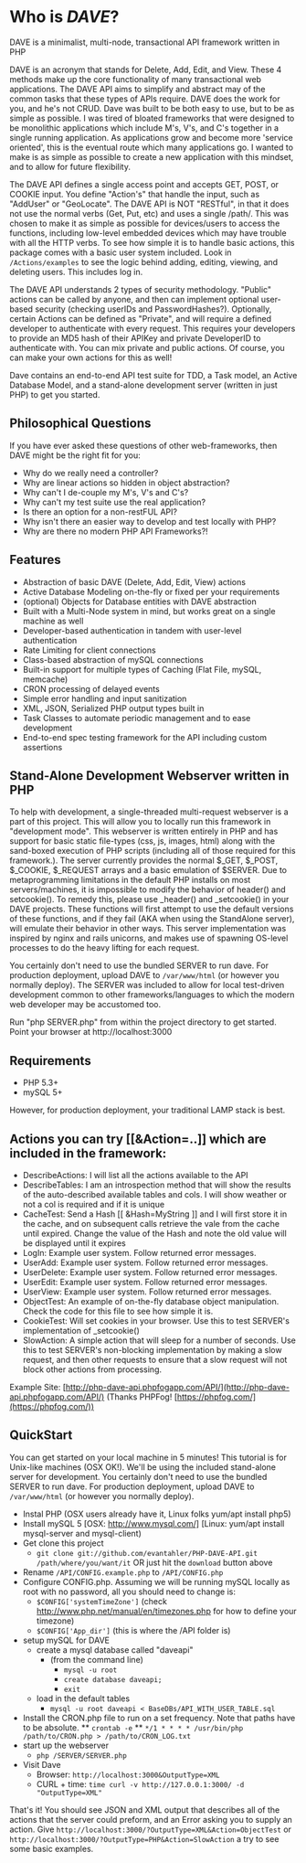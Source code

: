Who is _DAVE_?
============

DAVE is a minimalist, multi-node, transactional API framework written in PHP

DAVE is an acronym that stands for Delete, Add, Edit, and View. These 4 methods make up the core functionality of many transactional web applications. The DAVE API aims to simplify and abstract may of the common tasks that these types of APIs require.  DAVE does the work for you, and he's not CRUD.  Dave was built to be both easy to use, but to be as simple as possible.  I was tired of bloated frameworks that were designed to be monolithic applications which include M's, V's, and C's together in a single running application.  As applications grow and become more 'service oriented', this is the eventual route which many applications go.  I wanted to make is as simple as possible to create a new application with this mindset, and to allow for future flexibility.

The DAVE API defines a single access point and accepts GET, POST, or COOKIE input. You define "Action's" that handle the input, such as "AddUser" or "GeoLocate". The DAVE API is NOT "RESTful", in that it does not use the normal verbs (Get, Put, etc) and uses a single /path/. This was chosen to make it as simple as possible for devices/users to access the functions, including low-level embedded devices which may have trouble with all the HTTP verbs.  To see how simple it is to handle basic actions, this package comes with a basic user system included. Look in `/Actions/examples` to see the logic behind adding, editing, viewing, and deleting users. This includes log in.

The DAVE API understands 2 types of security methodology. "Public" actions can be called by anyone, and then can implement optional user-based security (checking userIDs and PasswordHashes?). Optionally, certain Actions can be defined as "Private", and will require a defined developer to authenticate with every request. This requires your developers to provide an MD5 hash of their APIKey and private DeveloperID to authenticate with. You can mix private and public actions.  Of course, you can make your own actions for this as well!

Dave contains an end-to-end API test suite for TDD, a Task model, an Active Database Model, and a stand-alone development server (written in just PHP) to get you started.

Philosophical Questions
-----------------------

If you have ever asked these questions of other web-frameworks, then DAVE might be the right fit for you:

* Why do we really need a controller?
* Why are linear actions so hidden in object abstraction?
* Why can't I de-couple my M's, V's and C's?
* Why can't my test suite use the real application?
* Is there an option for a non-restFUL API?
* Why isn't there an easier way to develop and test locally with PHP?
* Why are there no modern PHP API Frameworks?!

Features
--------
* Abstraction of basic DAVE (Delete, Add, Edit, View) actions
* Active Database Modeling on-the-fly or fixed per your requirements
* (optional) Objects for Database entities with DAVE abstraction
* Built with a Multi-Node system in mind, but works great on a single machine as well
* Developer-based authentication in tandem with user-level authentication
* Rate Limiting for client connections
* Class-based abstraction of mySQL connections
* Built-in support for multiple types of Caching (Flat File, mySQL, memcache)
* CRON processing of delayed events
* Simple error handling and input sanitization
* XML, JSON, Serialized PHP output types built in
* Task Classes to automate periodic management and to ease development
* End-to-end spec testing framework for the API including custom assertions

Stand-Alone Development Webserver written in PHP
-----------------------------------------------------------------------------------
To help with development, a single-threaded multi-request webserver is a part of this project.  This will allow you to locally run this framework in "development mode".  This webserver is written entirely in PHP and has support for basic static file-types (css, js, images, html) along with the sand-boxed execution of PHP scripts (including all of those required for this framework.).  The server currently provides the normal $_GET, $_POST, $_COOKIE, $_REQUEST arrays and a basic emulation of $SERVER.  Due to metaprogramming limitations in the default PHP installs on most servers/machines, it is impossible to modify the behavior of header() and setcookie().  To remedy this, please use _header() and _setcookie() in your DAVE projects.  These functions will first attempt to use the default versions of these functions, and if they fail (AKA when using the StandAlone server), will emulate their behavior in other ways.  This server implementation was inspired by nginx and rails unicorns, and makes use of spawning OS-level processes to do the heavy lifting for each request.

You certainly don't need to use the bundled SERVER to run dave.  For production deployment, upload DAVE to `/var/www/html` (or however you normally deploy).  The SERVER was included to allow for local test-driven development common to other frameworks/languages to which the modern web developer may be accustomed too.

Run "php SERVER.php" from within the project directory to get started.  Point your browser at http://localhost:3000 

Requirements
------------
* PHP 5.3+
* mySQL 5+

However, for production deployment, your traditional LAMP stack is best.


Actions you can try [[&Action=..]] which are included in the framework:
-----------------------------------------------------------------------
* DescribeActions: I will list all the actions available to the API
* DescribeTables: I am an introspection method that will show the results of the auto-described available tables and cols.  I will show weather or not a col is required and if it is unique
* CacheTest: Send a Hash [[ &Hash=MyString ]] and I will first store it in the cache, and on subsequent calls retrieve the vale from the cache until expired.  Change the value of the Hash and note the old value will be displayed until it expires
* LogIn: Example user system.  Follow returned error messages.
* UserAdd: Example user system.  Follow returned error messages.
* UserDelete: Example user system.  Follow returned error messages.
* UserEdit: Example user system.  Follow returned error messages.
* UserView: Example user system.  Follow returned error messages.
* ObjectTest: An example of on-the-fly database object manipulation.  Check the code for this file to see how simple it is.
* CookieTest: Will set cookies in your browser.  Use this to test SERVER's implementation of _setcookie()
* SlowAction: A simple action that will sleep for a number of seconds.  Use this to test SERVER's non-blocking implementation by making a slow request, and then other requests to ensure that a slow request will not block other actions from processing.
	
Example Site: [http://php-dave-api.phpfogapp.com/API/](http://php-dave-api.phpfogapp.com/API/) (Thanks PHPFog! [https://phpfog.com/](https://phpfog.com/))

QuickStart
----------
You can get started on your local machine in 5 minutes!  This tutorial is for Unix-like machines (OSX OK!).  We'll be using the included stand-alone server for development. You certainly don't need to use the bundled SERVER to run dave.  For production deployment, upload DAVE to `/var/www/html` (or however you normally deploy).

* Instal PHP (OSX users already have it, Linux folks yum/apt install php5)
* Install mySQL 5 [OSX: http://www.mysql.com/] [Linux: yum/apt install mysql-server and mysql-client)
* Get clone this project
  * `git clone git://github.com/evantahler/PHP-DAVE-API.git /path/where/you/want/it` OR just hit the `download` button above
* Rename `/API/CONFIG.example.php` to `/API/CONFIG.php`
* Configure CONFIG.php.  Assuming we will be running mySQL locally as root with no password, all you should need to change is:
  * `$CONFIG['systemTimeZone']`  (check http://www.php.net/manual/en/timezones.php for how to define your timezone)
  * `$CONFIG['App_dir']`  (this is where the /API folder is)
* setup mySQL for DAVE
  * create a mysql database called "daveapi"
    * (from the command line)
      * `mysql -u root`
      * `create database daveapi;`
      * `exit`
  * load in the default tables
      * `mysql -u root daveapi < BaseDBs/API_WITH_USER_TABLE.sql`
* Install the CRON.php file to run on a set frequency.  Note that paths have to be absolute.
  ** `crontab -e`
  ** `*/1 * * * * /usr/bin/php /path/to/CRON.php > /path/to/CRON_LOG.txt`
* start up the webserver 
  * `php /SERVER/SERVER.php`
* Visit Dave
  * Browser: `http://localhost:3000&OutputType=XML`
  * CURL + time: `time curl -v http://127.0.0.1:3000/ -d "OutputType=XML"`

That's it!  You should see JSON and XML output that describes all of the actions that the server could preform, and an Error asking you to supply an action.  Give `http://localhost:3000/?OutputType=XML&Action=ObjectTest` or `http://localhost:3000/?OutputType=PHP&Action=SlowAction` a try to see some basic examples.